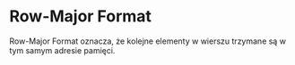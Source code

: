# Row-Major Format
Row-Major Format oznacza, że kolejne elementy w wierszu trzymane są w tym samym adresie pamięci.  